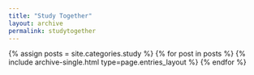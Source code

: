 ```yaml
---
title: "Study Together"
layout: archive
permalink: studytogether
---
```

{% assign posts = site.categories.study %}
{% for post in posts %} {% include archive-single.html type=page.entries_layout %} {% endfor %}